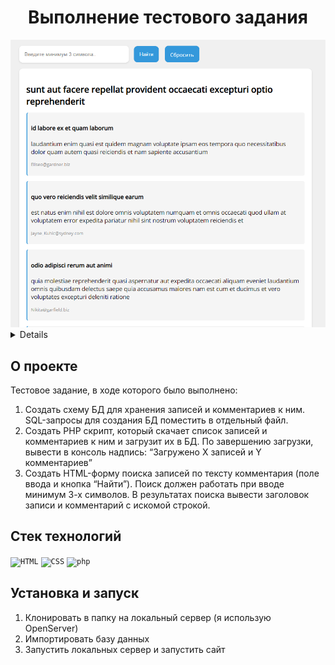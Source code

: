 <h1 align="center">Выполнение тестового задания</h1>

<div align="center">
    <img width="575" alt="Фото проекта" src="./public/img/app.png">
</div>

<a name="summary">
  <details>
    <summary>Оглавление</summary>
    <ol>
      <li><a href="#project-description">Описание проекта</a></li>
      <li><a href="#technologies">Стек технологий</a></li>
      <li><a href="#installation">Установка и запуск приложения в локальном репозитории</a></li>
    </ol>
  </details>
</a>

<a name="project-description"><h2>О проекте</h2></a>
Тестовое задание, в ходе которого было выполнено:
<ol>
      <li>Создать схему БД для хранения записей и комментариев к ним. SQL-запросы для создания БД поместить в отдельный файл.</li>
      <li>Создать PHP скрипт, который скачает список записей и комментариев к ним и загрузит их в БД. По завершению загрузки, вывести в консоль надпись: “Загружено Х записей и Y комментариев”</li>
      <li>Создать HTML-форму поиска записей по тексту комментария (поле ввода и кнопка “Найти”). Поиск должен работать при вводе минимум 3-х символов. В результатах поиска вывести заголовок записи и комментарий с искомой строкой.</li>
    </ol>



<a name="technologies"><h2>Стек технологий</h2></a>
<div align="left">
	<code><img width="50" src="https://user-images.githubusercontent.com/25181517/192158954-f88b5814-d510-4564-b285-dff7d6400dad.png" alt="HTML" title="HTML"/></code>
	<code><img width="50" src="https://user-images.githubusercontent.com/25181517/183898674-75a4a1b1-f960-4ea9-abcb-637170a00a75.png" alt="CSS" title="CSS"/></code>
	<code><img width="50" src="https://user-images.githubusercontent.com/25181517/183570228-6a040b9f-3ddf-47a2-a201-743121dac664.png" alt="php" title="php"/></code>
</div>


<a name="installation"><h2>Установка и запуск</h2></a>
1. Клонировать в папку на локальный сервер (я использую OpenServer)
2. Импортировать базу данных
3. Запустить локальных сервер и запустить сайт



